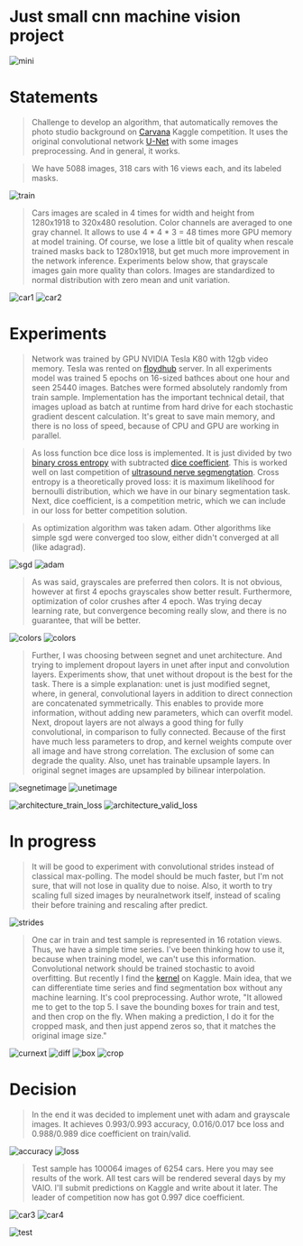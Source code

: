 Just small cnn machine vision project
=====================================

![mini](data/mini.png)

Statements
==========

> Challenge to develop an algorithm, that automatically removes the photo studio background on [Carvana](https://www.kaggle.com/c/carvana-image-masking-challenge) Kaggle competition. It uses the original convolutional network [U-Net](https://arxiv.org/abs/1505.04597) with some images preprocessing. And in general, it works.

> We have 5088 images, 318 cars with 16 views each, and its labeled masks.

![train](data/train.jpg)

> Cars images are scaled in 4 times for width and height from 1280x1918 to 320x480 resolution. Color channels are averaged to one gray channel. It allows to use 4 * 4 * 3 = 48 times more GPU memory at model training. Of course, we lose a little bit of quality when rescale trained masks back to 1280x1918, but get much more improvement in the network inference. Experiments below show, that grayscale images gain more quality than colors. Images are standardized to normal distribution with zero mean and unit variation.

![car1](data/car1.png)
![car2](data/car2.png)

Experiments
===========

> Network was trained by GPU NVIDIA Tesla K80 with 12gb video memory. Tesla was rented on [floydhub](https://www.floydhub.com/) server. In all experiments model was trained 5 epochs on 16-sized bathces about one hour and seen 25440 images. Batches were formed absolutely randomly from train sample. Implementation has the important technical detail, that images upload as batch at runtime from hard drive for each stochastic gradient descent calculation. It's great to save main memory, and there is no loss of speed, because of CPU and GPU are working in parallel.

> As loss function bce dice loss is implemented. It is just divided by two [binary cross entropy](https://stats.stackexchange.com/questions/260505/machine-learning-should-i-use-a-categorical-cross-entropy-or-binary-cross-entro) with subtracted [dice coefficient](https://en.wikipedia.org/wiki/S%C3%B8rensen%E2%80%93Dice_coefficient). This is worked well on last competition of [ultrasound nerve segmengtation](https://www.kaggle.com/c/ultrasound-nerve-segmentation). Cross entropy is a theoretically proved loss: it is maximum likelihood for bernoulli distribution, which we have in our binary segmentation task. Next, dice coefficient, is a competition metric, which we can include in our loss for better competition solution.

> As optimization algorithm was taken adam. Other algorithms like simple sgd were converged too slow, either didn't converged at all (like adagrad).

![sgd](experiments/optimizer_train_loss.png)
![adam](experiments/optimizer_valid_loss.png)

> As was said, grayscales are preferred then colors. It is not obvious, however at first 4 epochs grayscales show better result. Furthermore, optimization of color crushes after 4 epoch. Was trying decay learning rate, but convergence becoming really slow, and there is no guarantee, that will be better.

![colors](experiments/color_train_loss.png)
![colors](experiments/color_valid_loss.png)

> Further, I was choosing between segnet and unet architecture. And trying to implement dropout layers in unet after input and convolution layers. Experiments show, that unet without dropout is the best for the task. There is a simple explanation: unet is just modified segnet, where, in general, convolutional layers in addition to direct connection are concatenated symmetrically. This enables to provide more information, without adding new parameters, which can overfit model. Next, dropout layers are not always a good thing for fully convolutional, in comparison to fully connected. Because of the first have much less parameters to drop, and kernel weights compute over all image and have strong correlation. The exclusion of some can degrade the quality. Also, unet has trainable upsample layers. In original segnet images are upsampled by bilinear interpolation.

![segnetimage](experiments/segnetimage.png)
![unetimage](experiments/unetimage.png)

![architecture_train_loss](experiments/architecture_train_loss.png)
![architecture_valid_loss](experiments/architecture_valid_loss.png)

In progress
===========
> It will be good to experiment with convolutional strides instead of classical max-polling. The model should be much faster, but I'm not sure, that will not lose in quality due to noise. Also, it worth to try scaling full sized images by neuralnetwork itself, instead of scaling their before training and rescaling after predict.

![strides](data/padding_strides.gif)

> One car in train and test sample is represented in 16 rotation views. Thus, we have a simple time series. I've been thinking how to use it, because when training model, we can't use this information. Convolutional network should be trained stochastic to avoid overfitting. But recently I find the [kernel](https://www.kaggle.com/alekseit/simple-bounding-boxes) on Kaggle. Main idea, that we can differentiate time series and find segmentation box without any machine learning. It's cool preprocessing. Author wrote, "It allowed me to get to the top 5. I save the bounding boxes for train and test, and then crop on the fly. When making a prediction, I do it for the cropped mask, and then just append zeros so, that it matches the original image size."

![curnext](data/curnext.png)
![diff](data/diff.png)
![box](data/box.png)
![crop](data/crop.png)

Decision
========
> In the end it was decided to implement unet with adam and grayscale images. It achieves 0.993/0.993 accuracy, 0.016/0.017 bce loss and 0.988/0.989 dice coefficient on train/valid. 

![accuracy](experiments/final_loss.png) 
![loss](experiments/final_accuracy.png)

> Test sample has 100064 images of 6254 cars. Here you may see results of the work. All test cars will be rendered several days by my VAIO. I'll submit predictions on Kaggle and write about it later. The leader of competition now has got 0.997 dice coefficient.

![car3](data/car3.png)
![car4](data/car4.png)

![test](data/test.jpg)
